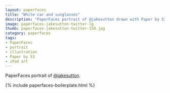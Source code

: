 ```yaml
---
layout: paperfaces
title: "White car and sunglasses"
description: "PaperFaces portrait of @jakesutton drawn with Paper by 53 on an iPad."
image: paperfaces-jakesutton-twitter-lg
thumb: paperfaces-jakesutton-twitter-150.jpg
category: paperfaces
tags: 
- PaperFaces
- portrait
- illustration
- Paper by 53
- iPad art
---
```


PaperFaces portrait of [@jakesutton](http://twitter.com/jakesutton).

{% include paperfaces-boilerplate.html %}